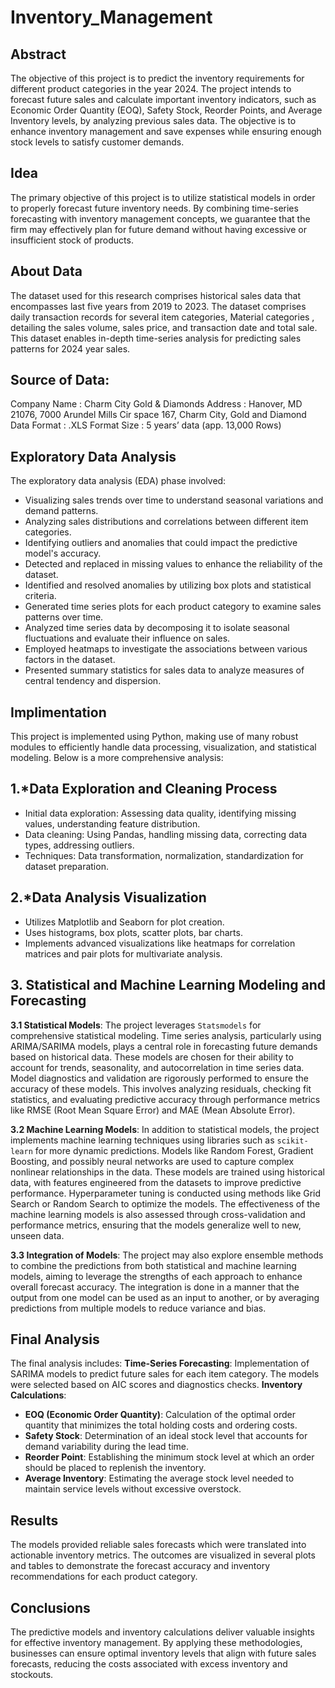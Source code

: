 # Inventory_Management

## Abstract
The objective of this project is to predict the inventory requirements for different product categories in the year 2024. The project intends to forecast future sales and calculate important inventory indicators, such as Economic Order Quantity (EOQ), Safety Stock, Reorder Points, and Average Inventory levels, by analyzing previous sales data. The objective is to enhance inventory management and save expenses while ensuring enough stock levels to satisfy customer demands.

## Idea
The primary objective of this project is to utilize statistical models in order to properly forecast future inventory needs. By combining time-series forecasting with inventory management concepts, we guarantee that the firm may effectively plan for future demand without having excessive or insufficient stock of products.


## About Data
The dataset used for this research comprises historical sales data that encompasses last five years from 2019 to 2023. The dataset comprises daily transaction records for several item categories, Material categories , detailing the sales volume, sales price, and transaction date and total sale. This dataset enables in-depth time-series analysis for predicting sales patterns for 2024 year sales.

## Source of Data: 

Company Name : Charm City Gold & Diamonds
Address : Hanover, MD 21076, 7000 Arundel Mills Cir space 167, Charm City, Gold and Diamond
Data Format : .XLS Format
Size : 5 years’ data (app. 13,000 Rows)

## Exploratory Data Analysis
The exploratory data analysis (EDA) phase involved:
- Visualizing sales trends over time to understand seasonal variations and demand patterns.
- Analyzing sales distributions and correlations between different item categories.
- Identifying outliers and anomalies that could impact the predictive model's accuracy.
- Detected and replaced in missing values to enhance the reliability of the dataset.
- Identified and resolved anomalies by utilizing box plots and statistical criteria.
- Generated time series plots for each product category to examine sales patterns over time.
- Analyzed time series data by decomposing it to isolate seasonal fluctuations and evaluate their influence on sales.
- Employed heatmaps to investigate the associations between various factors in the dataset.
- Presented summary statistics for sales data to analyze measures of central tendency and dispersion.

## Implimentation

This project is implemented using Python, making use of many robust modules to efficiently handle data processing, visualization, and statistical modeling. Below is a more comprehensive analysis:

## 1.*Data Exploration and Cleaning Process
* Initial data exploration: Assessing data quality, identifying missing values, understanding feature distribution.
* Data cleaning: Using Pandas, handling missing data, correcting data types, addressing outliers.
* Techniques: Data transformation, normalization, standardization for dataset preparation.

## 2.*Data Analysis Visualization
* Utilizes Matplotlib and Seaborn for plot creation.
* Uses histograms, box plots, scatter plots, bar charts.
* Implements advanced visualizations like heatmaps for correlation matrices and pair plots for multivariate analysis.

## 3. Statistical and Machine Learning Modeling and Forecasting

**3.1 Statistical Models**:
    The project leverages `Statsmodels` for comprehensive statistical modeling. Time series analysis, particularly using ARIMA/SARIMA models, plays a central role in forecasting future demands based on historical data. These models are chosen for their ability to account for trends, seasonality, and autocorrelation in time series data.
    Model diagnostics and validation are rigorously performed to ensure the accuracy of these models. This involves analyzing residuals, checking fit statistics, and evaluating predictive accuracy through performance metrics like RMSE (Root Mean Square Error) and MAE (Mean Absolute Error).

**3.2 Machine Learning Models**:
    In addition to statistical models, the project implements machine learning techniques using libraries such as `scikit-learn` for more dynamic predictions. Models like Random Forest, Gradient Boosting, and possibly neural networks are used to capture complex nonlinear relationships in the data.
    These models are trained using historical data, with features engineered from the datasets to improve predictive performance. Hyperparameter tuning is conducted using methods like Grid Search or Random Search to optimize the models.
    The effectiveness of the machine learning models is also assessed through cross-validation and performance metrics, ensuring that the models generalize well to new, unseen data.

**3.3 Integration of Models**:
    The project may also explore ensemble methods to combine the predictions from both statistical and machine learning models, aiming to leverage the strengths of each approach to enhance overall forecast accuracy.
    The integration is done in a manner that the output from one model can be used as an input to another, or by averaging predictions from multiple models to reduce variance and bias.

## Final Analysis

The final analysis includes:
**Time-Series Forecasting**: Implementation of SARIMA models to predict future sales for each item category. The models were selected based on AIC scores and diagnostics checks.
**Inventory Calculations**:
  - **EOQ (Economic Order Quantity)**: Calculation of the optimal order quantity that minimizes the total holding costs and ordering costs.
  - **Safety Stock**: Determination of an ideal stock level that accounts for demand variability during the lead time.
  - **Reorder Point**: Establishing the minimum stock level at which an order should be placed to replenish the inventory.
  - **Average Inventory**: Estimating the average stock level needed to maintain service levels without excessive overstock.


## Results
The models provided reliable sales forecasts which were translated into actionable inventory metrics. The outcomes are visualized in several plots and tables to demonstrate the forecast accuracy and inventory recommendations for each product category.

## Conclusions
The predictive models and inventory calculations deliver valuable insights for effective inventory management. By applying these methodologies, businesses can ensure optimal inventory levels that align with future sales forecasts, reducing the costs associated with excess inventory and stockouts.
